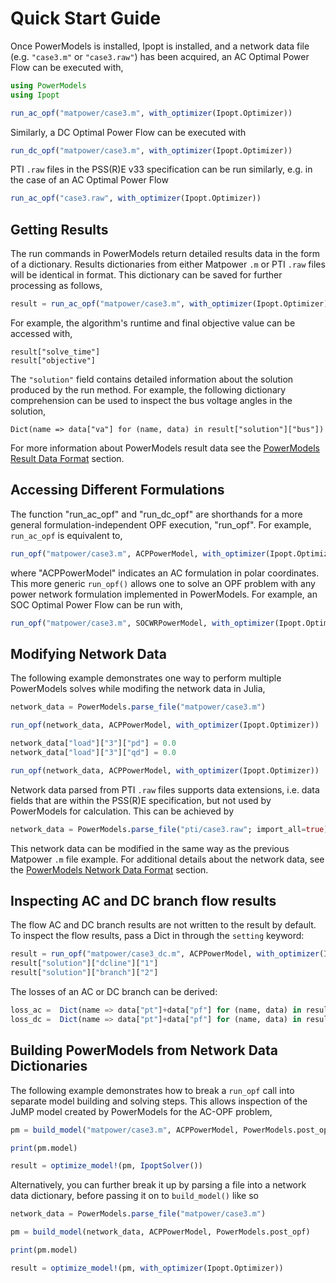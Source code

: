 # Quick Start Guide

Once PowerModels is installed, Ipopt is installed, and a network data file (e.g. `"case3.m"` or `"case3.raw"`) has been acquired, an AC Optimal Power Flow can be executed with,

```julia
using PowerModels
using Ipopt

run_ac_opf("matpower/case3.m", with_optimizer(Ipopt.Optimizer))
```

Similarly, a DC Optimal Power Flow can be executed with

```julia
run_dc_opf("matpower/case3.m", with_optimizer(Ipopt.Optimizer))
```

PTI `.raw` files in the PSS(R)E v33 specification can be run similarly, e.g. in the case of an AC Optimal Power Flow

```julia
run_ac_opf("case3.raw", with_optimizer(Ipopt.Optimizer))
```

## Getting Results

The run commands in PowerModels return detailed results data in the form of a dictionary. Results dictionaries from either Matpower `.m` or PTI `.raw` files will be identical in format. This dictionary can be saved for further processing as follows,

```julia
result = run_ac_opf("matpower/case3.m", with_optimizer(Ipopt.Optimizer))
```

For example, the algorithm's runtime and final objective value can be accessed with,

```
result["solve_time"]
result["objective"]
```

The `"solution"` field contains detailed information about the solution produced by the run method.
For example, the following dictionary comprehension can be used to inspect the bus voltage angles in the solution,

```
Dict(name => data["va"] for (name, data) in result["solution"]["bus"])
```

For more information about PowerModels result data see the [PowerModels Result Data Format](@ref) section.


## Accessing Different Formulations

The function "run_ac_opf" and "run_dc_opf" are shorthands for a more general formulation-independent OPF execution, "run_opf".
For example, `run_ac_opf` is equivalent to,

```julia
run_opf("matpower/case3.m", ACPPowerModel, with_optimizer(Ipopt.Optimizer))
```

where "ACPPowerModel" indicates an AC formulation in polar coordinates.  This more generic `run_opf()` allows one to solve an OPF problem with any power network formulation implemented in PowerModels.  For example, an SOC Optimal Power Flow can be run with,

```julia
run_opf("matpower/case3.m", SOCWRPowerModel, with_optimizer(Ipopt.Optimizer))
```

## Modifying Network Data
The following example demonstrates one way to perform multiple PowerModels solves while modifing the network data in Julia,

```julia
network_data = PowerModels.parse_file("matpower/case3.m")

run_opf(network_data, ACPPowerModel, with_optimizer(Ipopt.Optimizer))

network_data["load"]["3"]["pd"] = 0.0
network_data["load"]["3"]["qd"] = 0.0

run_opf(network_data, ACPPowerModel, with_optimizer(Ipopt.Optimizer))
```

Network data parsed from PTI `.raw` files supports data extensions, i.e. data fields that are within the PSS(R)E specification, but not used by PowerModels for calculation. This can be achieved by

```julia
network_data = PowerModels.parse_file("pti/case3.raw"; import_all=true)
```

This network data can be modified in the same way as the previous Matpower `.m` file example. For additional details about the network data, see the [PowerModels Network Data Format](@ref) section.

## Inspecting AC and DC branch flow results
The flow AC and DC branch results are not written to the result by default. To inspect the flow results, pass a Dict in through the `setting` keyword:
```julia
result = run_opf("matpower/case3_dc.m", ACPPowerModel, with_optimizer(Ipopt.Optimizer), setting = Dict("output" => Dict("branch_flows" => true)))
result["solution"]["dcline"]["1"]
result["solution"]["branch"]["2"]
```

The losses of an AC or DC branch can be derived:
```julia
loss_ac =  Dict(name => data["pt"]+data["pf"] for (name, data) in result["solution"]["branch"])
loss_dc =  Dict(name => data["pt"]+data["pf"] for (name, data) in result["solution"]["dcline"])
```


## Building PowerModels from Network Data Dictionaries
The following example demonstrates how to break a `run_opf` call into separate model building and solving steps.  This allows inspection of the JuMP model created by PowerModels for the AC-OPF problem,

```julia
pm = build_model("matpower/case3.m", ACPPowerModel, PowerModels.post_opf)

print(pm.model)

result = optimize_model!(pm, IpoptSolver())
```

Alternatively, you can further break it up by parsing a file into a network data dictionary, before passing it on to `build_model()` like so

```julia
network_data = PowerModels.parse_file("matpower/case3.m")

pm = build_model(network_data, ACPPowerModel, PowerModels.post_opf)

print(pm.model)

result = optimize_model!(pm, with_optimizer(Ipopt.Optimizer))
```
